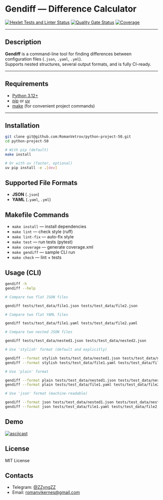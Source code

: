 # Gendiff — Difference Calculator

[![Hexlet Tests and Linter Status](https://github.com/RomanVetrov/python-project-50/actions/workflows/hexlet-check.yml/badge.svg)](https://github.com/RomanVetrov/python-project-50/actions)
[![Quality Gate Status](https://sonarcloud.io/api/project_badges/measure?project=RomanVetrov_python-project-50&metric=alert_status)](https://sonarcloud.io/dashboard?id=RomanVetrov_python-project-50)
[![Coverage](https://sonarcloud.io/api/project_badges/measure?project=RomanVetrov_python-project-50&metric=coverage)](https://sonarcloud.io/dashboard?id=RomanVetrov_python-project-50)

---

## Description

**Gendiff** is a command-line tool for finding differences between configuration files (`.json`, `.yaml`, `.yml`).  
Supports nested structures, several output formats, and is fully CI-ready.

---

## Requirements

- [Python 3.12+](https://www.python.org/downloads/)
- [pip](https://pip.pypa.io/en/stable/) or [uv](https://astral.sh)
- [make](https://www.gnu.org/software/make/) (for convenient project commands)

---

## Installation

```bash
git clone git@github.com:RomanVetrov/python-project-50.git
cd python-project-50

# With pip (default)
make install

# Or with uv (faster, optional)
uv pip install -e .[dev]
```

## Supported File Formats

- **JSON** (`.json`)
- **YAML** (`.yaml`, `.yml`)

## Makefile Commands

- `make install` — install dependencies
- `make lint` — check style (ruff)
- `make lint-fix` — auto-fix style
- `make test` — run tests (pytest)
- `make coverage` — generate coverage.xml
- `make gendiff` — sample CLI run
- `make check` — lint + tests

## Usage (CLI)

```bash
gendiff -h
gendiff --help

# Compare two flat JSON files

gendiff tests/test_data/file1.json tests/test_data/file2.json

# Compare two flat YAML files

gendiff tests/test_data/file1.yaml tests/test_data/file2.yaml

# Compare two nested JSON files

gendiff tests/test_data/nested1.json tests/test_data/nested2.json

# Use 'stylish' format (default and explicitly)

gendiff --format stylish tests/test_data/nested1.json tests/test_data/nested2.json
gendiff --format stylish tests/test_data/file1.yaml tests/test_data/file2.yaml

# Use 'plain' format

gendiff --format plain tests/test_data/nested1.json tests/test_data/nested2.json
gendiff --format plain tests/test_data/file1.yaml tests/test_data/file2.yaml

# Use 'json' format (machine-readable)

gendiff --format json tests/test_data/nested1.json tests/test_data/nested2.json
gendiff --format json tests/test_data/file1.yaml tests/test_data/file2.yaml
```


## Demo

[![asciicast](https://asciinema.org/a/cUshoqvzf3eB7iaYoZzhQO6eK.svg)](https://asciinema.org/a/cUshoqvzf3eB7iaYoZzhQO6eK)

## License

MIT License

## Contacts

- Telegram: [@ZZyngZZ](https://t.me/ZZyngZZ)
- Email: romanvikernes@gmail.com
